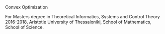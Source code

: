 Convex Optimization

For Masters degree in Theoretical Informatics, Systems and Control Theory
2016-2018, Aristotle University of Thessaloniki, School of Mathematics, School
of Science.
